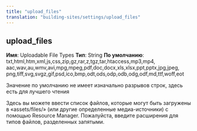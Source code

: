 ```yaml
---
title: "upload_files"
translation: "building-sites/settings/upload_files"
---
```


## upload\_files

**Имя**: Uploadable File Types
**Тип**: String
**По умолчанию**: txt,html,htm,xml,js,css,zip,gz,rar,z,tgz,tar,htaccess,mp3,mp4,
 aac,wav,au,wmv,avi,mpg,mpeg,pdf,doc,docx,xls,xlsx,ppt,pptx,jpg,jpeg,
 png,tiff,svg,svgz,gif,psd,ico,bmp,odt,ods,odp,odb,odg,odf,md,ttf,woff,eot

Значение по умолчанию не имеет изначально разрывов строк, здесь есть для лучшего чтения

Здесь вы можете ввести список файлов, которые могут быть загружены в «assets/files/» (или другие определенные медиа-источники) с помощью Resource Manager. Пожалуйста, введите расширения для типов файлов, разделенных запятыми.
